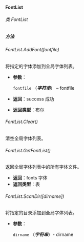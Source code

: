 #### FontList

###### 类 FontList

##### 方法

###### FontList.AddFont(*fontfile*)

将指定的字体添加到全局字体列表。

- <b>参数</b>：

  `fontfile` （***字符串***） – fontfile
  
- <b>返回</b>：success 成功

- <b>返回类型</b>：布尔

###### FontList.Clear()

清空全局字体列表。

###### FontList.GetFontList()

返回全局字体列表中的所有字体文件。

- <b>返回</b>：fonts 字体
- <b>返回类型</b>：表

###### FontList.ScanDir([dirname])

将指定的目录添加到全局字体列表。

- <b>参数</b>：

  `dirname` （***字符串***）- dirname

